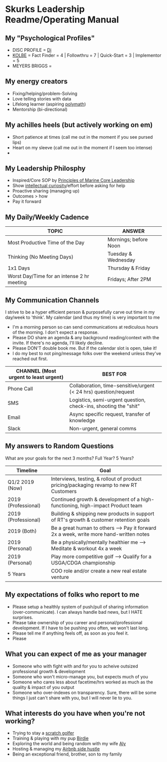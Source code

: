 # Skurks Leadership Readme/Operating Manual

## My "Psychological Profiles"
* DISC PROFILE = [Di](https://www.crystalknows.com/disc/di-id-personality-type)
* [KOLBE](http://paulkortman.com/2013/11/19/laymens-guide-kolbe-score/) = Fact Finder = 4  | Followthru = 7  | Quick-Start = 3 | Implementor = 5
* MEYERS BRIGGS = 

## My energy creators
* Fixing/helping/problem-Solving
* Love telling stories with data
* Lifelong learner (aspiring [polymath](https://en.wikipedia.org/wiki/Polymath))
* Mentorship (bi-directional)

## My achilles heels (but actively working on em)
* Short patience at times (call me out in the moment if you see pursed lips)
* Heart on my sleeve (call me out in the moment if I seem too intense)
* 

## My Leadership Philosphy
* Inspired/Core SOP by [Principles of Marine Core Leadership](https://www.mcjrotc.marines.mil/About/Leadership-Principles/)
* Show [intellectual curiosity](https://www.forbes.com/sites/tomaspremuzic/2017/03/06/what-happens-when-leaders-lack-curiosity/#3cd906236b74)/effort before asking for help 
* Proactive sharing (managing up)
* Outcomes > how
* Pay it forward

## My Daily/Weekly Cadence
TOPIC | ANSWER
----- | -----
Most Productive Time of the Day | Mornings; before Noon
Thinking (No Meeting Days) | Tuesday & Wednesday
1x1 Days | Thursday & Friday
Worst Day/Time for an intense 2 hr meeting | Fridays; After 2PM

## My Communication Channels
I strive to be a hyper efficient person & purposefully carve out time in my day/week to 'think'. My calendar (and thus my time) is very important to me
* I'm a morning person so can send communications at rediculous hours of the morning. I don't expect a response.
* Please DO share an agenda & any background reading/context with the invite. If there's no agenda, I'll likely decline.
* Please DON'T double book me. But if the calendar slot is open, take it!
* I do my best to not ping/message folks over the weekend unless they've reached out first.

CHANNEL (Most urgent to least urgent) | BEST FOR
----- | -----
Phone Call | Collaboration, time-sensitive/urgent (< 24 hrs) question/request
SMS | Logistics, semi-urgent question, check-ins, shooting the "shit"
Email | Async specific request, transfer of knowledge
Slack | Non-urgent, general comms

## My answers to Random Questions

What are your goals for the next 3 months? Full Year? 5 Years?

Timeline | Goal
----- | -----
Q1/2 2019 (Now) | Interviews, testing, & rollout of product pricing/packaging revamp to new RT Customers
2019 (Professional) | Continued growth & development of a high-functioning, high-impact Product team
2019 (Professional) | Building & shipping new products in support of RT's growth & customer retention goals
2019 (Both) | Be a great human to others --> Pay it forward 2x a week, write more hand-written notes
2019 (Personal) | Be a physically/mentally healthier me --> Meditate & workout 4x a week
2019 (Personal) | Play more competitive golf --> Qualify for a USGA/CDGA championship 
5 Years | COO role and/or create a new real estate venture


## My expectations of folks who report to me
* Please setup a healthly system of push/pull of sharing information (over-communicate). I can always handle bad news, but I HATE surprises.
* Please take ownership of you career and personal/professional development. If I have to be pushing you often, we won't last long.
* Please tell me if anything feels off, as soon as you feel it.
* Please

## What you can expect of me as your manager
* Someone who with fight with and for you to acheive outsized professional growth & development
* Someone who won't micro-manage you, but expects much of you
* Someone who cares less about facetime/hrs worked as much as the quality & impact of you output
* Someone who over-indexes on transparency. Sure, there will be some things I just can't share with you, but I will never lie to you.

## What interests do you have when you're not working?
* Trying to stay a [scratch golfer](https://www.cdga.org/peer.asp?cmd=view&uid=6383196&id=)
* Training & playing with my pup [Birdie](https://www.instagram.com/birdielegriff/)
* Exploring the world and being random with my wife [Aly](https://www.instagram.com/aljskurka/)
* Hosting & managing my [Airbnb side hustle](https://www.airbnb.com/rooms/6229085)
* Being an exceptional friend, brother, son to my family
